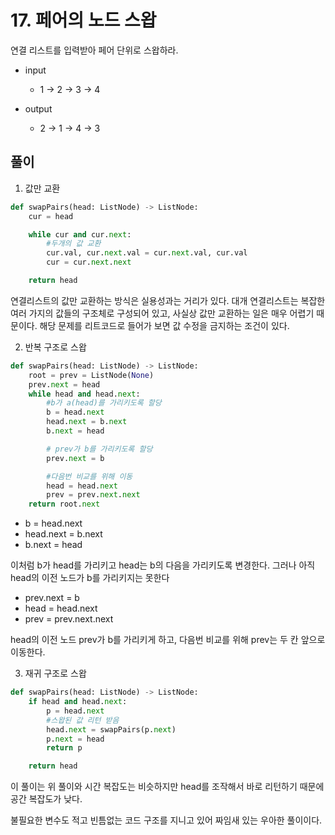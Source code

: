 # 17. 페어의 노드 스왑

연결 리스트를 입력받아 페어 단위로 스왑하라.

- input 
  - 1 → 2 → 3 → 4


- output 
  - 2 → 1 → 4 → 3

## 풀이

1. 값만 교환

```python
def swapPairs(head: ListNode) -> ListNode:
	cur = head

	while cur and cur.next:
		#두개의 값 교환
		cur.val, cur.next.val = cur.next.val, cur.val
		cur = cur.next.next

	return head
```

연결리스트의 값만 교환하는 방식은 실용성과는 거리가 있다. 대개 연결리스트는 복잡한 여러 가지의 값들의 구조체로 구성되어 있고, 사실상 값만 교환하는 일은 매우 어렵기 때문이다. 해당 문제를 리트코드로 들어가 보면 값 수정을 금지하는 조건이 있다.

2. 반복 구조로 스왑

```python
def swapPairs(head: ListNode) -> ListNode:
	root = prev = ListNode(None)
	prev.next = head
	while head and head.next:
		#b가 a(head)를 가리키도록 할당
		b = head.next
		head.next = b.next
		b.next = head

		# prev가 b를 가리키도록 할당
		prev.next = b

		#다음번 비교를 위해 이동
		head = head.next
		prev = prev.next.next
	return root.next
```

- b = head.next
- head.next = b.next
- b.next = head

이처럼 b가 head를 가리키고 head는 b의 다음을 가리키도록 변경한다. 그러나 아직 head의 이전 노드가 b를 가리키지는 못한다

- prev.next = b
- head = head.next
- prev = prev.next.next

head의 이전 노드 prev가 b를 가리키게 하고, 다음번 비교를 위해 prev는 두 칸 앞으로 이동한다.

3. 재귀 구조로 스왑

```python
def swapPairs(head: ListNode) -> ListNode:
	if head and head.next:
		p = head.next
		#스왑된 값 리턴 받음
		head.next = swapPairs(p.next)
		p.next = head
		return p

	return head
```

이 풀이는 위 풀이와 시간 복잡도는 비슷하지만 head를 조작해서 바로 리턴하기 때문에 공간 복잡도가 낮다.

불필요한 변수도 적고 빈틈없는 코드 구조를 지니고 있어 짜임새 있는 우아한 풀이이다.